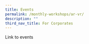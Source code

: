 ```yaml
---
title: Events
permalink: /monthly-workshops/ar-vr/
description: ""
third_nav_title: For Corporates
---
```






Link to events